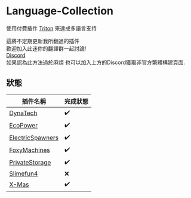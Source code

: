 # Language-Collection

使用付費插件 [Triton](https://www.spigotmc.org/resources/triton-translate-your-server.30331/) 來達成多語言支持

這將不定期更新我所翻過的插件 <br>
歡迎加入此迷你的翻譯群一起討論! <br>
[Discord](https://discord.gg/GF4CwjFXT9) <br>
如果認為此方法過於麻煩 也可以加入上方的Discord獲取非官方繁體構建頁面.

## 狀態

| 插件名稱 | 完成狀態 |
| ---- | ---- |
| [DynaTech](DynaTech/) | :heavy_check_mark: |
| [EcoPower](EcoPower/) | :heavy_check_mark: |
| [ElectricSpawners](ElectricSpawners/) | :heavy_check_mark: |
| [FoxyMachines](FoxyMachines/) | :heavy_check_mark: |
| [PrivateStorage](PrivateStorage/) | :heavy_check_mark: |
| [Slimefun4](Slimefun4/) | :x: |
| [X-Mas](X-Mas/) | :heavy_check_mark: |

